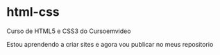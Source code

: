 # html-css
 Curso de HTML5 e CSS3 do Cursoemvideo

Estou aprendendo a criar sites e agora vou publicar no meus repositorio
